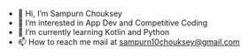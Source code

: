 - 👋 Hi, I’m Sampurn Chouksey
- 👀 I’m interested in App Dev and Competitive Coding
- 🌱 I’m currently learning Kotlin and Python
- 📫 How to reach me mail at sampurn10chouksey@gmail.com

<!---
Sampurn44/Sampurn44 is a ✨ special ✨ repository because its `README.md` (this file) appears on your GitHub profile.
You can click the Preview link to take a look at your changes.
--->
